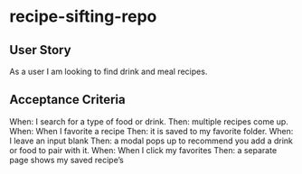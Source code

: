 # recipe-sifting-repo

## User Story

As a user I am looking to find drink and meal recipes.

## Acceptance Criteria

When: I search for a type of food or drink.
Then: multiple recipes come up.
When: When I favorite a recipe
Then: it is saved to my favorite folder.
When: I leave an input blank
Then: a modal pops up to recommend you add a drink or food to pair with it.
When: When I click my favorites
Then: a separate page shows my saved recipe’s
